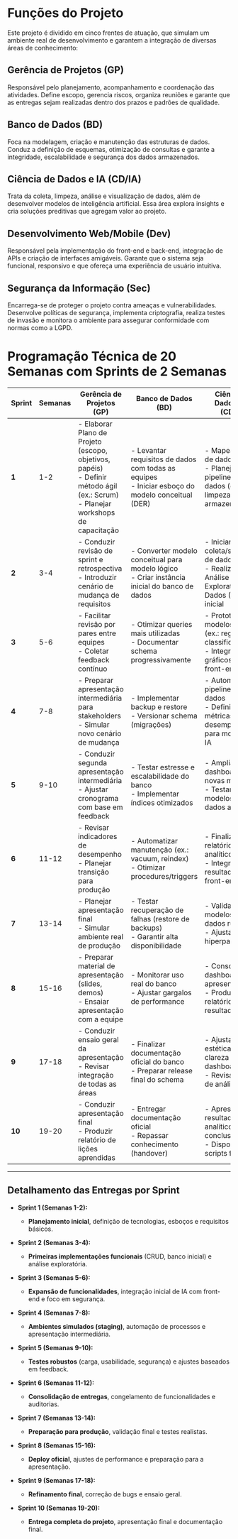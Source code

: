 # Funções do Projeto

Este projeto é dividido em cinco frentes de atuação, que simulam um ambiente real de desenvolvimento e garantem a integração de diversas áreas de conhecimento:

## Gerência de Projetos (GP)
Responsável pelo planejamento, acompanhamento e coordenação das atividades. Define escopo, gerencia riscos, organiza reuniões e garante que as entregas sejam realizadas dentro dos prazos e padrões de qualidade.

## Banco de Dados (BD)
Foca na modelagem, criação e manutenção das estruturas de dados. Conduz a definição de esquemas, otimização de consultas e garante a integridade, escalabilidade e segurança dos dados armazenados.

## Ciência de Dados e IA (CD/IA)
Trata da coleta, limpeza, análise e visualização de dados, além de desenvolver modelos de inteligência artificial. Essa área explora insights e cria soluções preditivas que agregam valor ao projeto.

## Desenvolvimento Web/Mobile (Dev)
Responsável pela implementação do front-end e back-end, integração de APIs e criação de interfaces amigáveis. Garante que o sistema seja funcional, responsivo e que ofereça uma experiência de usuário intuitiva.

## Segurança da Informação (Sec)
Encarrega-se de proteger o projeto contra ameaças e vulnerabilidades. Desenvolve políticas de segurança, implementa criptografia, realiza testes de invasão e monitora o ambiente para assegurar conformidade com normas como a LGPD.


# Programação Técnica de 20 Semanas com Sprints de 2 Semanas

| **Sprint** | **Semanas** | **Gerência de Projetos (GP)**                                                                                                                                       | **Banco de Dados (BD)**                                                                                                              | **Ciência de Dados e IA (CD/IA)**                                                                                                      | **Desenvolvimento Web/Mobile (Dev)**                                                                                                    | **Segurança da Informação (Sec)**                                                                                                                       |
|------------|-------------|-------------------------------------------------------------------------------------------------------------------------------------------------------------------------------------------------------------|--------------------------------------------------------------------------------------------------------------------------------------|-----------------------------------------------------------------------------------------------------------------------------------------|----------------------------------------------------------------------------------------------------------------------------------------|----------------------------------------------------------------------------------------------------------------------------------------------------------|
| **1**      | 1-2         | - Elaborar Plano de Projeto (escopo, objetivos, papéis)<br>- Definir método ágil (ex.: Scrum)<br>- Planejar workshops de capacitação                                                                         | - Levantar requisitos de dados com todas as equipes<br>- Iniciar esboço do modelo conceitual (DER)                                    | - Mapear fontes de dados<br>- Planejar pipeline de dados (coleta, limpeza, armazenamento)                                               | - Definir stack tecnológica (frameworks, linguagens)<br>- Criar wireframes iniciais                                                     | - Identificar requisitos de segurança (ex.: LGPD)<br>- Esboçar plano preliminar de segurança                                                                                 |
| **2**      | 3-4         | - Conduzir revisão de sprint e retrospectiva<br>- Introduzir cenário de mudança de requisitos                                                                                                                 | - Converter modelo conceitual para modelo lógico<br>- Criar instância inicial do banco de dados                                      | - Iniciar coleta/simulação de dados<br>- Realizar Análise Exploratória de Dados (EDA) inicial                                          | - Implementar CRUD básico<br>- Iniciar testes unitários                                                                                 | - Realizar Threat Modeling preliminar<br>- Testar vulnerabilidades iniciais (ex.: SQL Injection)                                                                               |
| **3**      | 5-6         | - Facilitar revisão por pares entre equipes<br>- Coletar feedback contínuo                                                                                                                                   | - Otimizar queries mais utilizadas<br>- Documentar schema progressivamente                                                            | - Prototipar modelos de IA (ex.: regressão, classificação)<br>- Integrar gráficos ao front-end                                          | - Ampliar funcionalidades (ex.: autenticação)<br>- Configurar CI para testes automatizados                                              | - Garantir criptografia em trânsito (HTTPS)<br>- Revisar código para vulnerabilidades                                                                                          |
| **4**      | 7-8         | - Preparar apresentação intermediária para stakeholders<br>- Simular novo cenário de mudança                                                                                                                 | - Implementar backup e restore<br>- Versionar schema (migrações)                                                                      | - Automatizar pipeline de dados<br>- Definir métricas de desempenho para modelos de IA                                                 | - Configurar ambiente de staging<br>- Otimizar performance (ex.: caching)                                                                | - Testar segurança em staging<br>- Integrar testes de segurança ao CI/CD                                                                                                       |
| **5**      | 9-10        | - Conduzir segunda apresentação intermediária<br>- Ajustar cronograma com base em feedback                                                                                                                   | - Testar estresse e escalabilidade do banco<br>- Implementar índices otimizados                                                       | - Ampliar dashboards com novas métricas<br>- Testar modelos com dados adicionais                                                        | - Realizar testes de usabilidade e carga<br>- Implementar funcionalidades avançadas                                                     | - Intensificar pentests focados em lógica de negócio<br>- Configurar alertas de segurança                                                                                     |
| **6**      | 11-12       | - Revisar indicadores de desempenho<br>- Planejar transição para produção                                                                                                                                    | - Automatizar manutenção (ex.: vacuum, reindex)<br>- Otimizar procedures/triggers                                                     | - Finalizar relatórios analíticos<br>- Integrar resultados ao front-end                                                                 | - Congelar funcionalidades principais<br>- Documentar APIs (endpoints, parâmetros)                                                      | - Auditar conformidade (ex.: LGPD)<br>- Revisar política de acessos                                                                                                           |
| **7**      | 13-14       | - Planejar apresentação final<br>- Simular ambiente real de produção                                                                                                                                         | - Testar recuperação de falhas (restore de backups)<br>- Garantir alta disponibilidade                                                | - Validar modelos com dados ruidosos<br>- Ajustar hiperparâmetros                                                                      | - Deploy em ambiente próximo a produção<br>- Realizar testes de aceitação com usuários                                                  | - Realizar pentest final<br>- Gerar relatório executivo de segurança                                                                                                           |
| **8**      | 15-16       | - Preparar material de apresentação (slides, demos)<br>- Ensaiar apresentação com a equipe                                                                                                                   | - Monitorar uso real do banco<br>- Ajustar gargalos de performance                                                                    | - Consolidar dashboards para apresentação<br>- Produzir relatório de resultados                                                        | - Deploy oficial em produção<br>- Criar manual do usuário                                                                                | - Configurar logs de segurança e resposta a incidentes<br>- Verificar certificados e permissões                                                                               |
| **9**      | 17-18       | - Conduzir ensaio geral da apresentação<br>- Revisar integração de todas as áreas                                                                                                                             | - Finalizar documentação oficial do banco<br>- Preparar release final do schema                                                       | - Ajustar estética e clareza dos dashboards<br>- Revisar scripts de análise e IA                                                       | - Corrigir bugs finais<br>- Refatorar código e remover débitos técnicos                                                                 | - Verificar todos os requisitos de segurança<br>- Rodar checklist final de conformidade                                                                                        |
| **10**     | 19-20       | - Conduzir apresentação final<br>- Produzir relatório de lições aprendidas                                                                                                                                    | - Entregar documentação oficial<br>- Repassar conhecimento (handover)                                                                  | - Apresentar resultados analíticos e conclusões<br>- Disponibilizar scripts finais                                                     | - Demonstrar sistema em funcionamento<br>- Entregar repositório completo e manual                                                        | - Apresentar relatório de segurança<br>- Discutir plano de continuidade e manutenção                                                                                           |

---

## Detalhamento das Entregas por Sprint

- **Sprint 1 (Semanas 1-2):**  
  - **Planejamento inicial**, definição de tecnologias, esboços e requisitos básicos.

- **Sprint 2 (Semanas 3-4):**  
  - **Primeiras implementações funcionais** (CRUD, banco inicial) e análise exploratória.

- **Sprint 3 (Semanas 5-6):**  
  - **Expansão de funcionalidades**, integração inicial de IA com front-end e foco em segurança.

- **Sprint 4 (Semanas 7-8):**  
  - **Ambientes simulados (staging)**, automação de processos e apresentação intermediária.

- **Sprint 5 (Semanas 9-10):**  
  - **Testes robustos** (carga, usabilidade, segurança) e ajustes baseados em feedback.

- **Sprint 6 (Semanas 11-12):**  
  - **Consolidação de entregas**, congelamento de funcionalidades e auditorias.

- **Sprint 7 (Semanas 13-14):**  
  - **Preparação para produção**, validação final e testes realistas.

- **Sprint 8 (Semanas 15-16):**  
  - **Deploy oficial**, ajustes de performance e preparação para a apresentação.

- **Sprint 9 (Semanas 17-18):**  
  - **Refinamento final**, correção de bugs e ensaio geral.

- **Sprint 10 (Semanas 19-20):**  
  - **Entrega completa do projeto**, apresentação final e documentação final.

